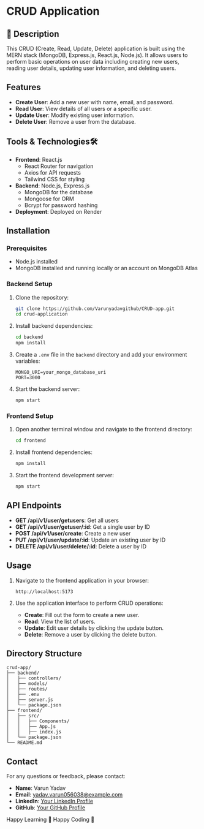 # CRUD Application 

## 📌 Description

This CRUD (Create, Read, Update, Delete) application is built using the MERN stack (MongoDB, Express.js, React.js, Node.js). 
It allows users to perform basic operations on user data including creating new users, reading user details, updating user information, and deleting users.

## Features

- **Create User**: Add a new user with name, email, and password.
- **Read User**: View details of all users or a specific user.
- **Update User**: Modify existing user information.
- **Delete User**: Remove a user from the database.

## Tools & Technologies🛠️

- **Frontend**: React.js
  - React Router for navigation
  - Axios for API requests
  - Tailwind CSS for styling
- **Backend**: Node.js, Express.js
  - MongoDB for the database
  - Mongoose for ORM
  - Bcrypt for password hashing
- **Deployment**: Deployed on Render

## Installation

### Prerequisites

- Node.js installed
- MongoDB installed and running locally or an account on MongoDB Atlas

### Backend Setup

1. Clone the repository:
   ```sh
   git clone https://github.com/Varunyadavgithub/CRUD-app.git
   cd crud-application
   ```

2. Install backend dependencies:
   ```sh
   cd backend
   npm install
   ```

3. Create a `.env` file in the `backend` directory and add your environment variables:
   ```env
   MONGO_URI=your_mongo_database_uri
   PORT=3000
   ```

4. Start the backend server:
   ```sh
   npm start
   ```

### Frontend Setup

1. Open another terminal window and navigate to the frontend directory:
   ```sh
   cd frontend
   ```

2. Install frontend dependencies:
   ```sh
   npm install
   ```

3. Start the frontend development server:
   ```sh
   npm start
   ```

## API Endpoints

- **GET /api/v1/user/getusers**: Get all users
- **GET /api/v1/user/getuser/:id**: Get a single user by ID
- **POST /api/v1/user/create**: Create a new user
- **PUT /api/v1/user/update/:id**: Update an existing user by ID
- **DELETE /api/v1/user/delete/:id**: Delete a user by ID

## Usage

1. Navigate to the frontend application in your browser:
   ```
   http://localhost:5173
   ```

2. Use the application interface to perform CRUD operations:
   - **Create**: Fill out the form to create a new user.
   - **Read**: View the list of users.
   - **Update**: Edit user details by clicking the update button.
   - **Delete**: Remove a user by clicking the delete button.

## Directory Structure

```
crud-app/
├── backend/
│   ├── controllers/
│   ├── models/
│   ├── routes/
│   ├── .env
│   ├── server.js
│   └── package.json
├── frontend/
│   ├── src/
│   │   ├── Components/
│   │   ├── App.js
│   │   ├── index.js
│   └── package.json
└── README.md
```


## Contact

For any questions or feedback, please contact:
- **Name**: Varun Yadav
- **Email**: yadav.varun056038@example.com
- **LinkedIn**: [Your LinkedIn Profile](https://www.linkedin.com/in/varun-yadav-77152b251)
- **GitHub**: [Your GitHub Profile](https://github.com/Varunyadavgithub)

 Happy Learning 🌱
 Happy Coding 💖
